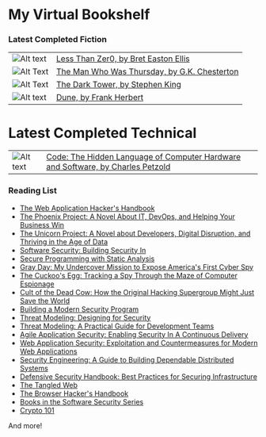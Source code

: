 # My Virtual Bookshelf 

### Latest Completed Fiction
|                        |                         |
-------------------------|-------------------------
| ![Alt text](https://upload.wikimedia.org/wikipedia/en/thumb/1/14/Lessthan01st1.png/220px-Lessthan01st1.png) | [Less Than Zer0, by Bret Easton Ellis](https://www.amazon.com/Less-Than-Zero-Easton-Ellis/dp/0671543296) |
| ![Alt Text](https://images-na.ssl-images-amazon.com/images/I/51OWZqaPoLL._SX398_BO1,204,203,200_.jpg) | [The Man Who Was Thursday, by G.K. Chesterton](https://www.amazon.com/Man-Who-Was-Thursday/dp/1514350017) |
| ![Alt Text](https://images-na.ssl-images-amazon.com/images/I/51xIDVcqmqL._SX273_BO1,204,203,200_.jpg) | [The Dark Tower, by Stephen King](https://www.amazon.com/Dark-Tower-I-Gunslinger/dp/1501161806) |
| ![Alt text](https://upload.wikimedia.org/wikipedia/en/thumb/d/de/Dune-Frank_Herbert_%281965%29_First_edition.jpg/220px-Dune-Frank_Herbert_%281965%29_First_edition.jpg) | [Dune, by Frank Herbert](https://www.amazon.in/dp/0441172717) |

# Latest Completed Technical  
|                        |                         |
-------------------------|-------------------------
| ![Alt text](https://images-na.ssl-images-amazon.com/images/I/31RLovAad7L._SY344_BO1,204,203,200_.jpg) | [Code: The Hidden Language of Computer Hardware and Software, by Charles Petzold](https://www.amazon.com/Code-Language-Computer-Hardware-Software/dp/0735611319) |

### Reading List  
* [The Web Application Hacker's Handbook](https://www.amazon.in/Web-Application-Hackers-Handbook-Exploiting/dp/8126533404)
* [The Phoenix Project: A Novel About IT, DevOps, and Helping Your Business Win](https://www.amazon.in/Phoenix-Project-Devops-Helping-Business/dp/1942788290)
* [The Unicorn Project: A Novel about Developers, Digital Disruption, and Thriving in the Age of Data](https://www.amazon.in/Unicorn-Project-Developers-Disruption-Thriving-ebook/dp/B07QT9QR41)  
* [Software Security: Building Security In](https://www.amazon.in/Software-Security-Building-Gary-McGraw/dp/0321356705)
* [Secure Programming with Static Analysis](https://www.amazon.in/Programming-Analysis-Addison-Wesley-Software-Security/dp/0321424778/)
* [Gray Day: My Undercover Mission to Expose America's First Cyber Spy](https://www.amazon.in/Gray-Day-Undercover-Mission-Americas/dp/0525573526/)
* [The Cuckoo's Egg: Tracking a Spy Through the Maze of Computer Espionage](https://www.amazon.in/dp/1416507787/)
* [Cult of the Dead Cow: How the Original Hacking Supergroup Might Just Save the World](https://www.amazon.in/Cult-Dead-Cow-Original-Supergroup/dp/1541762363/)
* [Building a Modern Security Program](https://www.oreilly.com/library/view/building-a-modern/9781492044680/)
* [Threat Modeling: Designing for Security](https://www.amazon.in/dp/1118809998/)
* [Threat Modeling: A Practical Guide for Development Teams](https://www.amazon.in/dp/9385889575/)
* [Agile Application Security: Enabling Security In A Continuous Delivery](https://www.amazon.in/dp/9352136292/)
* [Web Application Security: Exploitation and Countermeasures for Modern Web Applications](https://www.amazon.in/Web-Application-Security-Exploitation-Countermeasures/dp/9352139763/)
* [Security Engineering: A Guide to Building Dependable Distributed Systems](https://www.amazon.in/dp/1119642787/)
* [Defensive Security Handbook: Best Practices for Securing Infrastructure](https://www.amazon.in/dp/9352135237)
* [The Tangled Web](https://www.amazon.in/Tangled-Web-Securing-Modern-Applications/dp/1593273886)
* [The Browser Hacker's Handbook](https://www.amazon.in/Browser-Hacker%E2%80%B2s-Handbook-Wade-Alcorn/dp/1118662091)
* [Books in the Software Security Series](http://buildingsecurityin.com/books/)
* [Crypto 101](https://www.crypto101.io/)

And more!